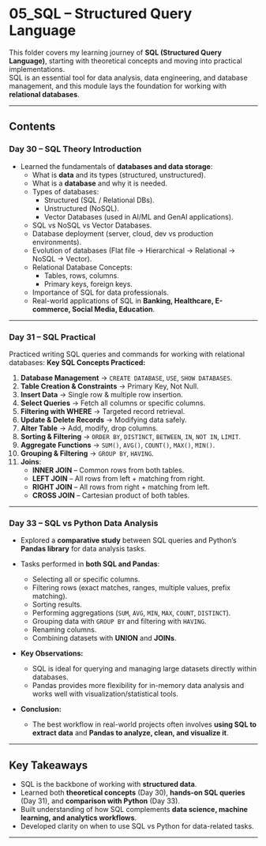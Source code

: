 # 05_SQL – Structured Query Language

This folder covers my learning journey of **SQL (Structured Query Language)**, starting with theoretical concepts and moving into practical implementations.  
SQL is an essential tool for data analysis, data engineering, and database management, and this module lays the foundation for working with **relational databases**.

---

## Contents

### **Day 30 – SQL Theory Introduction**
- Learned the fundamentals of **databases and data storage**:
  - What is **data** and its types (structured, unstructured).
  - What is a **database** and why it is needed.
  - Types of databases:
    - Structured (SQL / Relational DBs).
    - Unstructured (NoSQL).
    - Vector Databases (used in AI/ML and GenAI applications).
  - SQL vs NoSQL vs Vector Databases.
  - Database deployment (server, cloud, dev vs production environments).
  - Evolution of databases (Flat file → Hierarchical → Relational → NoSQL → Vector).
  - Relational Database Concepts:
    - Tables, rows, columns.
    - Primary keys, foreign keys.
  - Importance of SQL for data professionals.
  - Real-world applications of SQL in **Banking, Healthcare, E-commerce, Social Media, Education**.

---

### **Day 31 – SQL Practical**
Practiced writing SQL queries and commands for working with relational databases:
**Key SQL Concepts Practiced:**
1. **Database Management** → `CREATE DATABASE`, `USE`, `SHOW DATABASES`.
2. **Table Creation & Constraints** → Primary Key, Not Null.
3. **Insert Data** → Single row & multiple row insertion.
4. **Select Queries** → Fetch all columns or specific columns.
5. **Filtering with WHERE** → Targeted record retrieval.
6. **Update & Delete Records** → Modifying data safely.
7. **Alter Table** → Add, modify, drop columns.
8. **Sorting & Filtering** → `ORDER BY`, `DISTINCT`, `BETWEEN`, `IN`, `NOT IN`, `LIMIT`.
9. **Aggregate Functions** → `SUM()`, `AVG()`, `COUNT()`, `MAX()`, `MIN()`.
10. **Grouping & Filtering** → `GROUP BY`, `HAVING`.
11. **Joins**:
      * **INNER JOIN** – Common rows from both tables.
      * **LEFT JOIN** – All rows from left + matching from right.
      * **RIGHT JOIN** – All rows from right + matching from left.
      * **CROSS JOIN** – Cartesian product of both tables.

---

### **Day 33 – SQL vs Python Data Analysis**

* Explored a **comparative study** between SQL queries and Python’s **Pandas library** for data analysis tasks.
* Tasks performed in **both SQL and Pandas**:

  * Selecting all or specific columns.
  * Filtering rows (exact matches, ranges, multiple values, prefix matching).
  * Sorting results.
  * Performing aggregations (`SUM`, `AVG`, `MIN`, `MAX`, `COUNT`, `DISTINCT`).
  * Grouping data with `GROUP BY` and filtering with `HAVING`.
  * Renaming columns.
  * Combining datasets with **UNION** and **JOINs**.
* **Key Observations:**

  * SQL is ideal for querying and managing large datasets directly within databases.
  * Pandas provides more flexibility for in-memory data analysis and works well with visualization/statistical tools.
* **Conclusion:**

  * The best workflow in real-world projects often involves **using SQL to extract data** and **Pandas to analyze, clean, and visualize it**.

---

## Key Takeaways

* SQL is the backbone of working with **structured data**.
* Learned both **theoretical concepts** (Day 30), **hands-on SQL queries** (Day 31), and **comparison with Python** (Day 33).
* Built understanding of how SQL complements **data science, machine learning, and analytics workflows**.
* Developed clarity on when to use SQL vs Python for data-related tasks.

---
